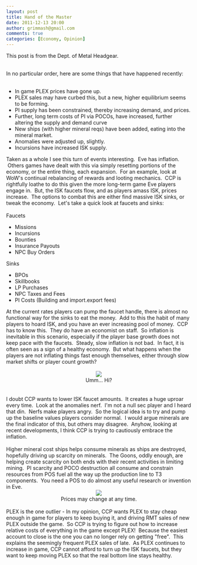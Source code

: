 ```yaml
---
layout: post
title: Hand of the Master
date: 2011-12-13 20:00
author: grimmash@gmail.com
comments: true
categories: [Economy, Opinion]
---
```

This post is from the Dept. of Metal Headgear.<br /><div><br /></div><div>In no particular order, here are some things that have happened recently:</div><div><br /></div><div><ul><li>In game PLEX prices have gone up.</li><li>PLEX sales may have curbed this, but a new, higher equilibrium seems to be forming.</li><li>PI supply has been constrained, thereby increasing demand, and prices.</li><li>Further, long term costs of PI via POCOs, have increased, further altering the supply and demand curve</li><li>New ships (with higher mineral reqs) have been added, eating into the mineral market.</li><li>Anomalies were adjusted up, slightly.</li><li>Incursions have increased ISK supply.</li></ul><div>Taken as a whole I see this turn of events interesting. &nbsp;Eve has inflation. &nbsp;Others games have dealt with this via simply resetting portions of the economy, or the entire thing, each expansion. &nbsp;For an example, look at WoW's continual rebalancing of rewards and looting mechanics. &nbsp;CCP is rightfully loathe to do this given the more long-term game Eve players engage in. &nbsp;But, the ISK faucets flow, and as players amass ISK, prices increase. &nbsp;The options to combat this are either find massive ISK sinks, or tweak the economy. &nbsp;Let's take a quick look at faucets and sinks:</div></div><div><br /></div><div>Faucets</div><div><ul><li>Missions</li><li>Incursions&nbsp;</li><li>Bounties&nbsp;</li><li>Insurance Payouts&nbsp;</li><li>NPC Buy Orders</li></ul><div>Sinks</div></div><div><ul><li>BPOs&nbsp;</li><li>Skillbooks&nbsp;</li><li>LP Purchases</li><li>NPC Taxes and Fees</li><li>PI Costs (Building and import.export fees)</li></ul><div>At the current rates players can pump the faucet handle, there is almost no functional way for the sinks to eat the money. &nbsp;Add to this the habit of many players to hoard ISK, and you have an ever increasing pool of money. &nbsp;CCP has to know this. &nbsp;They do have an economist on staff. &nbsp;So inflation is inevitable in this scenario, especially if the player base growth does not keep pace with the faucets. &nbsp;Steady, slow inflation is not bad. &nbsp;In fact, it is often seen as a sign of a healthy economy. &nbsp;But what happens when the players are not inflating things fast enough themselves, either through slow market shifts or player count growth?</div></div><div><br /></div><div style="clear: both; text-align: center;"><a href="http://grimmash.com/wp-content/uploads/2011/12/masterhand1.jpeg" style="margin-left: 1em; margin-right: 1em;"><img border="0" src="http://grimmash.com/wp-content/uploads/2011/12/masterhand1.jpeg" /></a></div><div style="clear: both; text-align: center;">Umm... Hi?</div><div><br /></div><div><br /></div><div>I doubt CCP wants to lower ISK faucet amounts. &nbsp;It creates a huge uproar every time. &nbsp;Look at the anomalies nerf. &nbsp;I'm not a null sec player and I heard that din. &nbsp;Nerfs make players angry. &nbsp;So the logical idea is to try and pump up the baseline values players consider normal. &nbsp;I would argue minerals are the final indicator of this, but others may disagree. &nbsp;Anyhow, looking at recent developments, I think CCP is trying to cautiously embrace the inflation.</div><div><br /></div><div>Higher mineral cost ships helps consume minerals as ships are destroyed, hopefully driving up scarcity on minerals. &nbsp;The Goons, oddly enough, are helping create scarcity on both ends with their recent activities in limiting mining. &nbsp;PI scarcity and POCO destruction all consume and constrain resources from POS fuel all the way up the production line to T3 components. &nbsp;You need a POS to do almost any useful research or invention in Eve.&nbsp;</div><div style="clear: both; text-align: center;"><a href="http://grimmash.com/wp-content/uploads/2011/12/PLEX-MArket1.jpeg" style="margin-left: 1em; margin-right: 1em;"><img border="0" src="http://grimmash.com/wp-content/uploads/2011/12/PLEX-MArket1.jpeg" /></a></div><div style="text-align: center;">Prices may change at any time.</div><div><br /></div><div>PLEX is the one outlier - In my opinion, CCP wants PLEX to stay cheap enough in game for players to keep buying it, and driving RMT sales of new PLEX outside the game. &nbsp;So CCP is trying to figure out how to increase relative costs of everything in the game except PLEX! &nbsp;Because the easiest account to close is the one you can no longer rely on getting "free". &nbsp;This explains the seemingly frequent PLEX sales of late. &nbsp;As PLEX continues to increase in game, CCP cannot afford to turn up the ISK faucets, but they want to keep moving PLEX so that the real bottom line stays healthy.</div>
